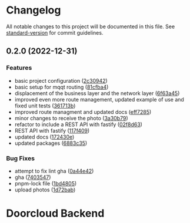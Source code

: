 # Changelog

All notable changes to this project will be documented in this file. See [standard-version](https://github.com/conventional-changelog/standard-version) for commit guidelines.

## 0.2.0 (2022-12-31)


### Features

* basic project configuration ([2c30942](https://github.com/AnthonyLzq/DoorCloud-backend/commit/2c309421792b20d2e5ea7add4eff01b1bfad3c91))
* basic setup for mqqt routing ([81cfba4](https://github.com/AnthonyLzq/DoorCloud-backend/commit/81cfba40471c4905735d1f144361f77b0d81fc36))
* displacement of the business layer and the network layer ([6f63a45](https://github.com/AnthonyLzq/DoorCloud-backend/commit/6f63a45b8f773edbe8f0634c42a7fd71bcc7d4de))
* improved even more route management, updated example of use and fixed unit tests ([361713b](https://github.com/AnthonyLzq/DoorCloud-backend/commit/361713b0ee9ad596cb39e0bace6856567d3caa8c))
* improved route managment and updated docs ([eff7285](https://github.com/AnthonyLzq/DoorCloud-backend/commit/eff7285b6b6d5f56060c87ffad63cda37eae2a73))
* minor changes to receive the photo ([3a30b79](https://github.com/AnthonyLzq/DoorCloud-backend/commit/3a30b79f2241eeb8638da32aad96090ca8f82216))
* refactor to include a REST API with fastify ([02f8d63](https://github.com/AnthonyLzq/DoorCloud-backend/commit/02f8d635ef404e545a8e3b10cf4b7c4218f85796))
* REST API with fastify ([117f409](https://github.com/AnthonyLzq/DoorCloud-backend/commit/117f409b335f65356010b98fd16bf3f0ddbe2e88))
* updated docs ([172430e](https://github.com/AnthonyLzq/DoorCloud-backend/commit/172430ebaba9825edcbf4d661411b7c39fd4eb67))
* updated packages ([6883c35](https://github.com/AnthonyLzq/DoorCloud-backend/commit/6883c35a9d66d4df96e9aad831fa016fd55fb334))


### Bug Fixes

* attempt to fix lint gha ([0a44e42](https://github.com/AnthonyLzq/DoorCloud-backend/commit/0a44e42bba9e53be88486ac13c772a1a178584df))
* gha ([7403547](https://github.com/AnthonyLzq/DoorCloud-backend/commit/74035479aef782728aa72fbc065cf86b0687bdb8))
* pnpm-lock file ([1bd4805](https://github.com/AnthonyLzq/DoorCloud-backend/commit/1bd48053f139757f130953143df277785d0e1b4c))
* upload photos ([1d72bab](https://github.com/AnthonyLzq/DoorCloud-backend/commit/1d72bab943666d1c054aeb8835bda1ad91253314))

# Doorcloud Backend